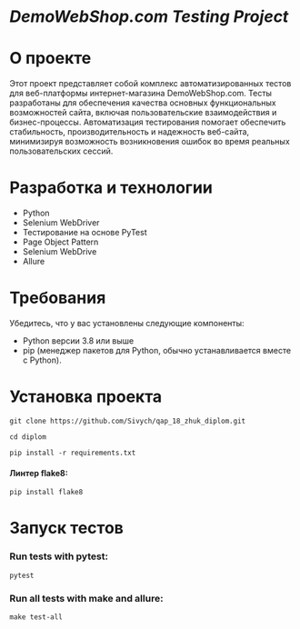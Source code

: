 # ***DemoWebShop.com Testing Project***

# О проекте
Этот проект представляет собой комплекс автоматизированных тестов для веб-платформы интернет-магазина DemoWebShop.com. Тесты разработаны для обеспечения качества основных функциональных возможностей сайта, включая пользовательские взаимодействия и бизнес-процессы. Автоматизация тестирования помогает обеспечить стабильность, производительность и надежность веб-сайта, минимизируя возможность возникновения ошибок во время реальных пользовательских сессий.
# Разработка и технологии
* Python
* Selenium WebDriver
* Тестирование на основе PyTest
* Page Object Pattern
* Selenium WebDrive
* Allure

# Требования
Убедитесь, что у вас установлены следующие компоненты:
* Python версии 3.8 или выше
* pip (менеджер пакетов для Python, обычно устанавливается вместе с Python).

# Установка проекта
```git clone https://github.com/Sivych/qap_18_zhuk_diplom.git```

```cd diplom```

```pip install -r requirements.txt```
#### Линтер flake8:
```pip install flake8```

# Запуск тестов
### Run tests with pytest:
``` pytest ```
### Run all tests with make and allure:
``` make test-all ```

